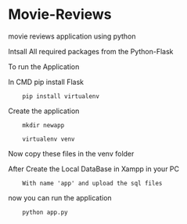 # Movie-Reviews
 movie reviews application using python

Intsall All required packages from the Python-Flask

To run the Application

In CMD  pip install Flask

        pip install virtualenv

Create the application 

        mkdir newapp

        virtualenv venv 

Now copy these files in the  venv folder 

After Create the Local DataBase in Xampp in your PC	

		With name 'app' and upload the sql files 

now you can run the application 

		python app.py